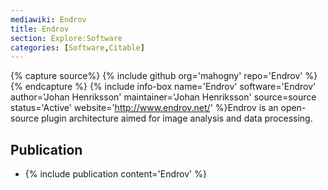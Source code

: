 ```yaml
---
mediawiki: Endrov
title: Endrov
section: Explore:Software
categories: [Software,Citable]
---
```



{% capture source%}
{% include github org='mahogny' repo='Endrov' %}
{% endcapture %}
{% include info-box name='Endrov' software='Endrov' author='Johan Henriksson' maintainer='Johan Henriksson' source=source status='Active' website='http://www.endrov.net/' %}Endrov is an open-source plugin architecture aimed for image analysis and data processing.

## Publication

-   {% include publication content='Endrov' %}

 
